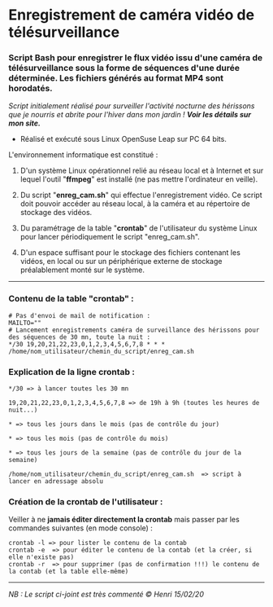 # Enregistrement de caméra vidéo de télésurveillance

### Script Bash pour enregistrer le flux vidéo issu d'une caméra de télésurveillance sous la forme de séquences d'une durée déterminée. Les fichiers générés au format MP4 sont horodatés.

_Script initialement réalisé pour surveiller l'activité nocturne des hérissons que je nourris et abrite pour l'hiver dans mon jardin ! **Voir les détails sur mon site.**_

* Réalisé et exécuté sous Linux OpenSuse Leap sur PC 64 bits.

L'environnement informatique est constitué :

1. D'un système Linux opérationnel relié au réseau local et à Internet et sur lequel l'outil "**ffmpeg**" est installé (ne pas mettre l'ordinateur en veille).

1. Du script "**enreg_cam.sh**" qui effectue l'enregistrement vidéo. Ce script doit pouvoir accéder au réseau local, à la caméra et au répertoire de stockage des vidéos.

1. Du paramétrage de la table "**crontab**" de l'utilisateur du système Linux pour lancer périodiquement le script "enreg_cam.sh".

1. D'un espace suffisant pour le stockage des fichiers contenant les vidéos, en local ou sur un périphérique externe de stockage préalablement monté sur le système.

---

### Contenu de la table "crontab" :

    # Pas d'envoi de mail de notification :
    MAILTO=""
    # Lancement enregistrements caméra de surveillance des hérissons pour des séquences de 30 mn, toute la nuit :
    */30 19,20,21,22,23,0,1,2,3,4,5,6,7,8 * * * /home/nom_utilisateur/chemin_du_script/enreg_cam.sh

### Explication de la ligne crontab :

    */30 => à lancer toutes les 30 mn

    19,20,21,22,23,0,1,2,3,4,5,6,7,8 => de 19h à 9h (toutes les heures de nuit...)

    * => tous les jours dans le mois (pas de contrôle du jour)

    * => tous les mois (pas de contrôle du mois)

    * => tous les jours de la semaine (pas de contrôle du jour de la semaine)

    /home/nom_utilisateur/chemin_du_script/enreg_cam.sh  => script à lancer en adressage absolu

### Création de la crontab de l'utilisateur :

Veiller à ne **jamais éditer directement la crontab** mais passer par les commandes suivantes (en mode console) :

    crontab -l => pour lister le contenu de la contab
    crontab -e  => pour éditer le contenu de la contab (et la créer, si elle n'existe pas)
    crontab -r  => pour supprimer (pas de confirmation !!!) le contenu de la contab (et la table elle-même)

---
_NB : Le script ci-joint est très commenté_
_© Henri 15/02/20_
